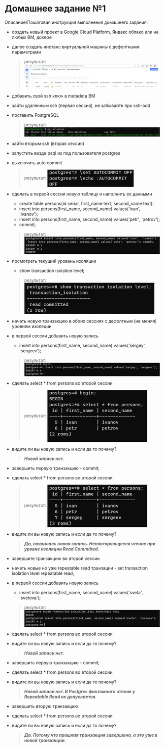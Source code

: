 # Домашнее задание №1


Описание/Пошаговая инструкция выполнения домашнего задания:

* создать новый проект в Google Cloud Platform, Яндекс облако или на любых ВМ, докере
* далее создать инстанс виртуальной машины с дефолтными параметрами
  > результат: <img src="pic/1.jpg" align="center" />

* добавить свой ssh ключ в metadata ВМ
* зайти удаленным ssh (первая сессия), не забывайте про ssh-add
* поставить PostgreSQL
  > результат: <img src="pic/2.jpg" align="center" />
* зайти вторым ssh (вторая сессия)
* запустить везде psql из под пользователя postgres
* выключить auto commit
  > результат: <img src="pic/3.jpg" align="center" />                                  
* сделать в первой сессии новую таблицу и наполнить ее данными
  * create table persons(id serial, first_name text, second_name text);
  * insert into persons(first_name, second_name) values('ivan', 'ivanov'); 
  * insert into persons(first_name, second_name) values('petr', 'petrov'); 
  * commit;
  > результат: <img src="pic/4.jpg" align="center" />  
* посмотреть текущий уровень изоляции
  * show transaction isolation level;
  > результат: <img src="pic/5.jpg" align="center" />  
* начать новую транзакцию в обоих сессиях с дефолтным (не меняя) уровнем изоляции
* в первой сессии добавить новую запись
  * insert into persons(first_name, second_name) values('sergey', 'sergeev');
  > результат: <img src="pic/6.jpg" align="center" />  
* сделать select * from persons во второй сессии
  > результат: <img src="pic/7.jpg" align="center" />  
* видите ли вы новую запись и если да то почему?
  > **_Новой записи нет._** 
* завершить первую транзакцию - commit;
* сделать select * from persons во второй сессии
  > результат: <img src="pic/8.jpg" align="center" />  
* видите ли вы новую запись и если да то почему?
  > **_Да, появилась новая запись. Неповторяющееся чтение при уровне изоляции Read Committed._**
* завершите транзакцию во второй сессии
* начать новые но уже repeatable read транзации - set transaction isolation level repeatable read;
* в первой сессии добавить новую запись
  * insert into persons(first_name, second_name) values('sveta', 'svetova');
  > результат: <img src="pic/9.jpg" align="center" />  
* сделать select * from persons во второй сессии
* видите ли вы новую запись и если да то почему?
  > **_Новой записи нет._**
* завершить первую транзакцию - commit;
* сделать select * from persons во второй сессии
* видите ли вы новую запись и если да то почему? 
  > **_Новой записи нет. В Postgres фантомного чтения у Repeatable Read не допускается._**
* завершить вторую транзакцию
* сделать select * from persons во второй сессии 
* видите ли вы новую запись и если да то почему? 
  > **_Да. Потому что прошлая транзакция завершена, а это уже в новой транзакции._**

